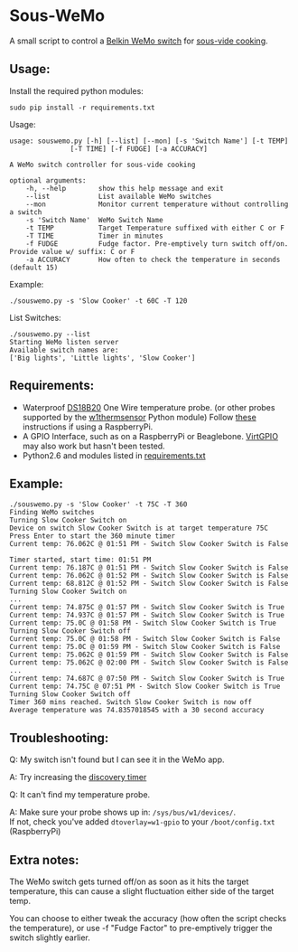 Sous-WeMo
========

A small script to control a [Belkin WeMo switch](http://www.belkin.com/uk/F7C027-Belkin/p/P-F7C027/) for [sous-vide cooking](https://en.wikipedia.org/wiki/Sous-vide).

Usage:
------
Install the required python modules:

    sudo pip install -r requirements.txt

Usage:

    usage: souswemo.py [-h] [--list] [--mon] [-s 'Switch Name'] [-t TEMP]
                   [-T TIME] [-f FUDGE] [-a ACCURACY]

    A WeMo switch controller for sous-vide cooking

    optional arguments:
        -h, --help        show this help message and exit
        --list            List available WeMo switches
        --mon             Monitor current temperature without controlling a switch
        -s 'Switch Name'  WeMo Switch Name
        -t TEMP           Target Temperature suffixed with either C or F
        -T TIME           Timer in minutes
        -f FUDGE          Fudge factor. Pre-emptively turn switch off/on. Provide value w/ suffix: C or F
        -a ACCURACY       How often to check the temperature in seconds (default 15)

Example:

    ./souswemo.py -s 'Slow Cooker' -t 60C -T 120

List Switches:

    ./souswemo.py --list
    Starting WeMo listen server
    Available switch names are:
    ['Big lights', 'Little lights', 'Slow Cooker']

Requirements:
-------------
* Waterproof [DS18B20](https://www.adafruit.com/search?q=DS18B20) One Wire temperature probe. (or other probes supported by the [w1thermsensor](https://github.com/timofurrer/w1thermsensor) Python module)
    Follow [these](http://www.modmypi.com/blog/ds18b20-one-wire-digital-temperature-sensor-and-the-raspberry-pi) instructions if using a RaspberryPi.
* A GPIO Interface, such as on a RaspberryPi or Beaglebone. [VirtGPIO](https://github.com/BLavery/virtual-GPIO) may also work but hasn't been tested.
* Python2.6 and modules listed in [requirements.txt](https://raw.githubusercontent.com/detobate/sous-wemo/master/requirements.txt)


Example:
--------

    ./souswemo.py -s 'Slow Cooker' -t 75C -T 360
    Finding WeMo switches
    Turning Slow Cooker Switch on
    Device on switch Slow Cooker Switch is at target temperature 75C
    Press Enter to start the 360 minute timer
    Current temp: 76.062C @ 01:51 PM - Switch Slow Cooker Switch is False

    Timer started, start time: 01:51 PM
    Current temp: 76.187C @ 01:51 PM - Switch Slow Cooker Switch is False
    Current temp: 76.062C @ 01:52 PM - Switch Slow Cooker Switch is False
    Current temp: 68.812C @ 01:52 PM - Switch Slow Cooker Switch is False
    Turning Slow Cooker Switch on
    ...
    Current temp: 74.875C @ 01:57 PM - Switch Slow Cooker Switch is True
    Current temp: 74.937C @ 01:57 PM - Switch Slow Cooker Switch is True
    Current temp: 75.0C @ 01:58 PM - Switch Slow Cooker Switch is True
    Turning Slow Cooker Switch off
    Current temp: 75.0C @ 01:58 PM - Switch Slow Cooker Switch is False
    Current temp: 75.0C @ 01:59 PM - Switch Slow Cooker Switch is False
    Current temp: 75.062C @ 01:59 PM - Switch Slow Cooker Switch is False
    Current temp: 75.062C @ 02:00 PM - Switch Slow Cooker Switch is False
    ...
    Current temp: 74.687C @ 07:50 PM - Switch Slow Cooker Switch is True
    Current temp: 74.75C @ 07:51 PM - Switch Slow Cooker Switch is True
    Turning Slow Cooker Switch off
    Timer 360 mins reached. Switch Slow Cooker Switch is now off
    Average temperature was 74.8357018545 with a 30 second accuracy

Troubleshooting:
----------------
Q: My switch isn't found but I can see it in the WeMo app.

A: Try increasing the [discovery timer](https://github.com/detobate/sous-wemo/blob/master/souswemo.py#L171)

Q: It can't find my temperature probe.

A: Make sure your probe shows up in: ``/sys/bus/w1/devices/``.  
    If not, check you've added `dtoverlay=w1-gpio` to your `/boot/config.txt` (RaspberryPi)


Extra notes:
------------
The WeMo switch gets turned off/on as soon as it hits the target temperature, this can cause a slight fluctuation either side of the target temp.

You can choose to either tweak the accuracy (how often the script checks the temperature), or use -f "Fudge Factor" to pre-emptively trigger the switch slightly earlier.
